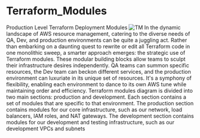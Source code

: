 # Terraform_Modules
Production Level Terraform  Deployment Modules 
![TM](https://github.com/saikiranpi/Terraform_Modules/assets/109568252/088be80e-2840-44e8-8b33-e4ba835e501f)
In the dynamic landscape of AWS resource management, catering to the diverse needs of QA, Dev, and production environments can be quite a juggling act. Rather than embarking on a daunting quest to rewrite or edit all Terraform code in one monolithic sweep, a smarter approach emerges: the strategic use of Terraform modules. These modular building blocks allow teams to sculpt their infrastructure desires independently. QA teams can summon specific resources, the Dev team can beckon different services, and the production environment can luxuriate in its unique set of resources. It's a symphony of flexibility, enabling each environment to dance to its own AWS tune while maintaining order and efficiency.
Terraform modules diagram is divided into two main sections: production and development. Each section contains a set of modules that are specific to that environment.
The production section contains modules for our core infrastructure, such as our network, load balancers, IAM roles, and NAT gateways. The development section contains modules for our development and testing infrastructure, such as our development VPCs and subnets
